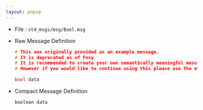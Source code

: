 ```yaml
---
layout: popup
---
```


- File : `std_msgs/msg/Bool.msg`
- Raw Message Definition

  ```c
  # This was originally provided as an example message.
  # It is deprecated as of Foxy
  # It is recommended to create your own semantically meaningful message.
  # However if you would like to continue using this please use the equivalent in example_msgs.

  bool data
  ```

- Compact Message Definition

  ```c
  boolean data
  ```
